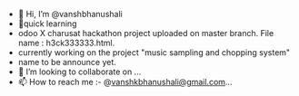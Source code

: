 - 👋 Hi, I’m @vanshbhanushali
- 🌱quick learning
- odoo X charusat hackathon project uploaded on master branch. File name : h3ck333333.html.
- currently working on the project "music sampling and chopping system"
- name to be announce yet. 
- 💞️ I’m looking to collaborate on ...
- 📫 How to reach me :- @vanshkbhanushali@gmail.com...

<!---
vanshbhanushali/vanshbhanushali is a ✨ special ✨ repository because its `README.md` (this file) appears on your GitHub profile.
You can click the Preview link to take a look at your changes.
--->
